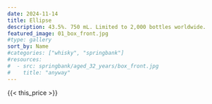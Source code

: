 ```yaml
---
date: 2024-11-14
title: Ellipse
description: 43.5%. 750 mL. Limited to 2,000 bottles worldwide.
featured_image: 01_box_front.jpg
#type: gallery
sort_by: Name
#categories: ["whisky", "springbank"]
#resources:
#  - src: springbank/aged_32_years/box_front.jpg
#    title: "anyway"
---
```

{{< this_price >}}

